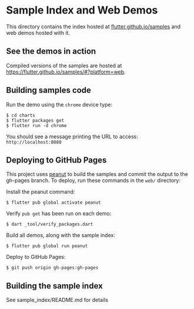 # Sample Index and Web Demos

This directory contains the index hosted at [flutter.github.io/samples][samples]
and web demos hosted with it.

## See the demos in action

Compiled versions of the samples are hosted at
https://flutter.github.io/samples/#?platform=web.

## Building samples code

Run the demo using the `chrome` device type:

```console
$ cd charts
$ flutter packages get
$ flutter run -d chrome
```

You should see a message printing the URL to access: `http://localhost:8080`

## Deploying to GitHub Pages

This project uses [peanut][peanut] to build the samples and commit the output
to the gh-pages branch. To deploy, run these commands in the `web/` directory:

Install the peanut command:

```console
$ flutter pub global activate peanut
```

Verify `pub get` has been run on each demo:

```console
$ dart _tool/verify_packages.dart
```

Build all demos, along with the sample index:

```console
$ flutter pub global run peanut
```

Deploy to GitHub Pages:

```console
$ git push origin gh-pages:gh-pages
```

## Building the sample index

See sample_index/README.md for details

[web]: https://flutter.dev/web
[samples]: https://flutter.github.io/samples/
[peanut]: https://github.com/kevmoo/peanut.dart

